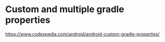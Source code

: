 # Custom and multiple gradle properties 
https://www.codexpedia.com/android/android-custom-gradle-properties/

